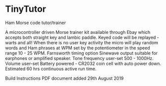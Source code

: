 # TinyTutor
Ham Morse code tutor/trainer

A microcontroller driven Morse trainer kit available through Ebay which accepts both straight key and Iambic paddle.
Keyed code will be replayed - warts and all!
When there is no user key activity the micro will play random words and Ham phrases at WPM set by the potentiometer in the speed range 10 - 25 WPM.
Farnsworth timing option
Sinewave output suitable for earphones or amplified speaker.
Tone frequency user-set 500 - 1000Hz.
Volume user-set
Battery powered - CR2032 coin cell with auto power down. Estimated 60 hrs continuous active run time.

Build Instructions PDF document added 29th August 2019
